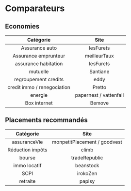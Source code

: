 # Comparateurs

## Economies

| Catégorie            | Site          |
|:--------------------:|:-------------:|
| Assurance auto       | lesFurets     |
| Assurance emprunteur | meilleurTaux  |
| assurance habitation | lesFurets     |
| mutuelle             | Santiane      |
| regroupement credits | eddy          |
| credit immo / renegociation | Pretto |
| energie              | papernest / vattenfall |
| Box internet         | Bemove        |

## Placements recommandés
| Catégorie        | Site                         |
|:----------------:|:----------------------------:|
| assuranceVie     | monpetitPlacement / goodvest |
| Réduction impôts | climb                        |
| bourse           | tradeRepublic                |
| immo locatif     | beanstock                    |
| SCPI             | irokoZen                     |
| retraite         | papisy                       |